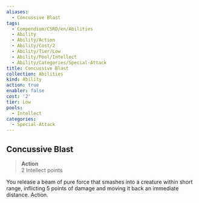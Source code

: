```yaml
---
aliases:
  - Concussive Blast
tags:
  - Compendium/CSRD/en/Abilities
  - Ability
  - Ability/Action
  - Ability/Cost/2
  - Ability/Tier/Low
  - Ability/Pool/Intellect
  - Ability/Categories/Special-Attack
title: Concussive Blast
collection: Abilities
kind: Ability
action: true
enabler: false
cost: '2'
tier: Low
pools:
  - Intellect
categories:
  - Special-Attack
---
```

## Concussive Blast  
>**Action**  
>2 Intellect points
  
You release a beam of pure force that smashes into a creature within short range, inflicting 5 points of damage and moving it back an immediate distance. Action.
